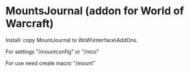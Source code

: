 # MountsJournal (addon for World of Warcraft)

Install: copy MountJournal to WoW\interface\AddOns.

For settings "/mountconfig" or "/mco"

For use need create macro "/mount"